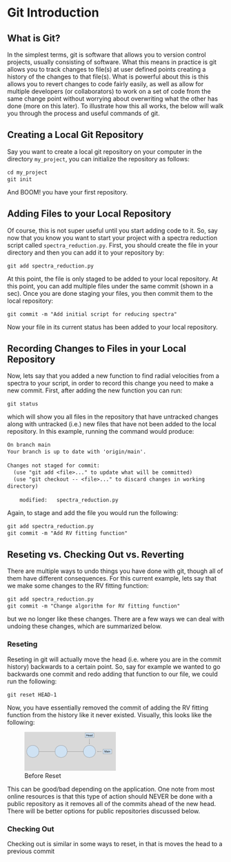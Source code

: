 # Git Introduction

## What is Git?

In the simplest terms, git is software that allows you to version control projects, usually consisting of software. What this means in practice is git allows you to track changes to file(s) at user defined points creating a history of the changes to that file(s). What is powerful about this is this allows you to revert changes to code fairly easily, as well as allow for multiple developers (or collaborators) to work on a set of code from the same change point without worrying about overwriting what the other has done (more on this later). To illustrate how this all works, the below will walk you through the process and useful commands of git.

## Creating a Local Git Repository

Say you want to create a local git repository on your computer in the directory ``my_project``, you can initialize the repository as follows:

	cd my_project
	git init

And BOOM! you have your first repository. 

## Adding Files to your Local Repository

Of course, this is not super useful until you start adding code to it. So, say now that you know you want to start your project with a spectra reduction script called ``spectra_reduction.py``. First, you should create the file in your directory and then you can add it to your repository by:

	git add spectra_reduction.py

At this point, the file is only staged to be added to your local repository. At this point, you can add multiple files under the same commit (shown in a sec). Once you are done staging your files, you then commit them to the local repository:

	git commit -m "Add initial script for reducing spectra"

Now your file in its current status has been added to your local repository.

## Recording Changes to Files in your Local Repository

Now, lets say that you added a new function to find radial velocities from a spectra to your script, in order to record this change you need to make a new commit. First, after adding the new function you can run:

	git status

which will show you all files in the repository that have untracked changes along with untracked (i.e.) new files that have not been added to the local repository. In this example, running the command would produce:

	On branch main
	Your branch is up to date with 'origin/main'.

	Changes not staged for commit:
	  (use "git add <file>..." to update what will be committed)
	  (use "git checkout -- <file>..." to discard changes in working directory)

		modified:   spectra_reduction.py

Again, to stage and add the file you would run the following:

	git add spectra_reduction.py
	git commit -m "Add RV fitting function"

## Reseting vs. Checking Out vs. Reverting

There are multiple ways to undo things you have done with git, though all of them have different consequences. For this current example, lets say that we make some changes to the RV fitting function:

	git add spectra_reduction.py
	git commit -m "Change algorithm for RV fitting function"

but we no longer like these changes. There are a few ways we can deal with undoing these changes, which are summarized below.

### Reseting

Reseting in git will actually move the head (i.e. where you are in the commit history) backwards to a certain point. So, say for example we wanted to go backwards one commit and redo adding that function to our file, we could run the following:

	git reset HEAD-1

Now, you have essentially removed the commit of adding the RV fitting function from the history like it never existed. Visually, this looks like the following:

<figure>
    <img src='original_branch_back.png' alt='reset' style="width:50%" class="center"/>
    <figcaption class="figure-caption text-center">Before Reset</figcaption>
</figure>

This can be good/bad depending on the application. One note from most online resources is that this type of action should NEVER be done with a public repository as it removes all of the commits ahead of the new head. There will be better options for public repositories discussed below.

### Checking Out

Checking out is similar in some ways to reset, in that is moves the head to a previous commit